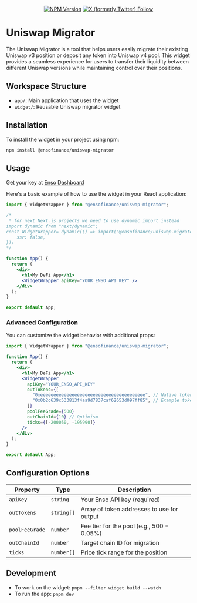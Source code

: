 <div align="center">

[![NPM Version](https://img.shields.io/npm/v/%40ensofinance%2Funiswap-migrator)](https://www.npmjs.com/package/%40ensofinance%2Funiswap-migrator)
[![X (formerly Twitter) Follow](https://img.shields.io/twitter/follow/EnsoBuild)](https://twitter.com/EnsoBuild)

</div>

# Uniswap Migrator

The Uniswap Migrator is a tool that helps users easily migrate their existing Uniswap v3 position or deposit any token into Uniswap v4 pool. This widget provides a seamless experience for users to transfer their liquidity between different Uniswap versions while maintaining control over their positions.

## Workspace Structure

- `app/`: Main application that uses the widget
- `widget/`: Reusable Uniswap migrator widget

## Installation

To install the widget in your project using npm:

```bash
npm install @ensofinance/uniswap-migrator
```

## Usage

Get your key at [Enso Dashboard](https://shortcuts.enso.finance/developers)

Here's a basic example of how to use the widget in your React application:

```jsx
import { WidgetWrapper } from "@ensofinance/uniswap-migrator";

/*
 * for next Next.js projects we need to use dynamic import instead
import dynamic from "next/dynamic";
const WidgetWrapper= dynamic(() => import("@ensofinance/uniswap-migrator").then(mod => mod.WidgetWrapper), {
    ssr: false,
}); 
*/

function App() {
  return (
    <div>
      <h1>My DeFi App</h1>
      <WidgetWrapper apiKey="YOUR_ENSO_API_KEY" />
    </div>
  );
}

export default App;
```

### Advanced Configuration

You can customize the widget behavior with additional props:

```jsx
import { WidgetWrapper } from "@ensofinance/uniswap-migrator";

function App() {
  return (
    <div>
      <h1>My DeFi App</h1>
      <WidgetWrapper
        apiKey="YOUR_ENSO_API_KEY"
        outTokens={[
          "0xeeeeeeeeeeeeeeeeeeeeeeeeeeeeeeeeeeeeeeee", // Native token (ETH)
          "0x0b2c639c533813f4aa9d7837caf62653d097ff85", // Example token address
        ]}
        poolFeeGrade={500}
        outChainId={10} // Optimism
        ticks={[-200050, -195990]}
      />
    </div>
  );
}

export default App;
```

## Configuration Options

| Property       | Type       | Description                                |
| -------------- | ---------- | ------------------------------------------ |
| `apiKey`       | `string`   | Your Enso API key (required)               |
| `outTokens`    | `string[]` | Array of token addresses to use for output |
| `poolFeeGrade` | `number`   | Fee tier for the pool (e.g., 500 = 0.05%)  |
| `outChainId`   | `number`   | Target chain ID for migration              |
| `ticks`        | `number[]` | Price tick range for the position          |

## Development

- To work on the widget: `pnpm --filter widget build --watch`
- To run the app: `pnpm dev`
